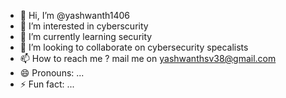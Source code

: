 - 👋 Hi, I’m @yashwanth1406
- 👀 I’m interested in cyberscurity 
- 🌱 I’m currently learning security 
- 💞️ I’m looking to collaborate on cybersecurity specalists 
- 📫 How to reach me ? mail me on yashwanthsv38@gmail.com
- 😄 Pronouns: ...
- ⚡ Fun fact: ...

<!---
yashwanth1406/yashwanth1406 is a ✨ special ✨ repository because its `README.md` (this file) appears on your GitHub profile.
You can click the Preview link to take a look at your changes.
--->
